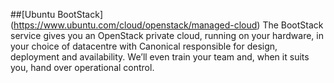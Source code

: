 ##[Ubuntu BootStack] (https://www.ubuntu.com/cloud/openstack/managed-cloud)
The BootStack service gives you an OpenStack private cloud, running on your hardware,
in your choice of datacentre with Canonical responsible for design, deployment and
availability. We’ll even train your team and, when it suits you, hand over operational
control.

